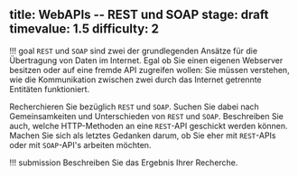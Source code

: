 title: WebAPIs -- REST und SOAP
stage: draft
timevalue: 1.5
difficulty: 2
---
!!! goal
    `REST` und `SOAP` sind zwei der grundlegenden Ansätze für die Übertragung von Daten im 
    Internet. 
    Egal ob Sie einen eigenen Webserver besitzen oder auf eine fremde API zugreifen wollen: Sie 
    müssen verstehen, wie die Kommunikation zwischen zwei durch das Internet getrennte Entitäten 
    funktioniert.  

Recherchieren Sie bezüglich `REST` und `SOAP`. 
Suchen Sie dabei nach Gemeinsamkeiten und Unterschieden von `REST` und `SOAP`.
Beschreiben Sie auch, welche HTTP-Methoden an eine `REST`-API geschickt werden können.
Machen Sie sich als letztes Gedanken darum, ob Sie eher mit `REST`-APIs oder mit `SOAP`-API's 
arbeiten möchten.

!!! submission
    Beschreiben Sie das Ergebnis Ihrer Recherche. 

    
